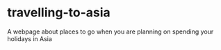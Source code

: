 # travelling-to-asia
A webpage about places to go when you are planning on spending your holidays in Asia
